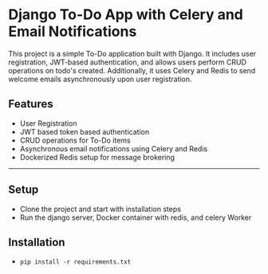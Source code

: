 # Django To-Do App with Celery and Email Notifications

This project is a simple To-Do application built with Django. It includes user registration, JWT-based authentication, and allows users perform CRUD operations on todo's created. Additionally, it uses Celery and Redis to send welcome emails asynchronously upon user registration.

## Features

- User Registration
- JWT based token based authentication
- CRUD operations for To-Do items
- Asynchronous email notifications using Celery and Redis
- Dockerized Redis setup for message brokering

---

## Setup

- Clone the project and start with installation steps
- Run the django server, Docker container with redis, and celery Worker

## Installation

- ```pip install -r requirements.txt```


